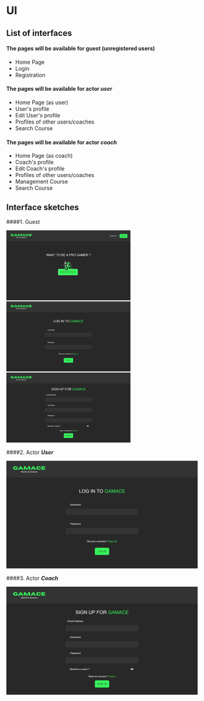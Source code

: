 # UI

## List of interfaces

#### The pages will be available for guest (unregistered users)
+ Home Page
+ Login
+ Registration

#### The pages will be available for actor __*user*__
+ Home Page (as user)
+ User's profile
+ Edit User's profile
+ Profiles of other users/coaches
+ Search Course

#### The pages will be available for actor __*coach*__
+ Home Page (as coach)
+ Coach's profile
+ Edit Coach's profile
+ Profiles of other users/coaches
+ Management Course
+ Search Course


## Interface sketches

####1. Guest

<p float="center">
  <img src="/Image/UI/homepage.png" width="327" />
  <img src="/Image/UI/login.png" width="327" /> 
  <img src="/Image/UI/signup.png" width="327" />
</p>


####2. Actor __*User*__

![UML](https://github.com/kaitouz/ESportNetwork/blob/main/Image/UI/login.png)

####3. Actor __*Coach*__

![UML](https://github.com/kaitouz/ESportNetwork/blob/main/Image/UI/signup.png)

